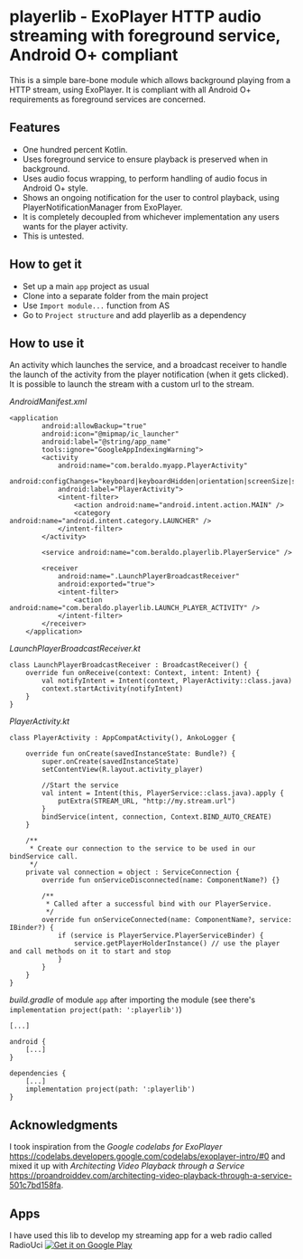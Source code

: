 # playerlib - ExoPlayer HTTP audio streaming with foreground service, Android O+ compliant
This is a simple bare-bone module which allows background playing from a HTTP stream, using ExoPlayer. It is compliant with all Android O+ requirements as foreground services are concerned.

## Features
- One hundred percent Kotlin.
- Uses foreground service to ensure playback is preserved when in background.
- Uses audio focus wrapping, to perform handling of audio focus in Android O+ style.
- Shows an ongoing notification for the user to control playback, using PlayerNotificationManager from ExoPlayer.
- It is completely decoupled from whichever implementation any users wants for the player activity.
- This is untested.

## How to get it
- Set up a main `app` project as usual
- Clone into a separate folder from the main project
- Use `Import module...` function from AS
- Go to `Project structure` and add playerlib as a dependency

## How to use it
An activity which launches the service, and a broadcast receiver to handle the launch of the activity from the player notification (when it gets clicked).
It is possible to launch the stream with a custom url to the stream. 

*AndroidManifest.xml*
```
<application
        android:allowBackup="true"
        android:icon="@mipmap/ic_launcher"
        android:label="@string/app_name"
        tools:ignore="GoogleAppIndexingWarning">
        <activity
            android:name="com.beraldo.myapp.PlayerActivity"
            android:configChanges="keyboard|keyboardHidden|orientation|screenSize|screenLayout|smallestScreenSize|uiMode"
            android:label="PlayerActivity">
            <intent-filter>
                <action android:name="android.intent.action.MAIN" />
                <category android:name="android.intent.category.LAUNCHER" />
            </intent-filter>
        </activity>

        <service android:name="com.beraldo.playerlib.PlayerService" />

        <receiver
            android:name=".LaunchPlayerBroadcastReceiver"
            android:exported="true">
            <intent-filter>
                <action android:name="com.beraldo.playerlib.LAUNCH_PLAYER_ACTIVITY" />
            </intent-filter>
        </receiver>
    </application>
```

*LaunchPlayerBroadcastReceiver.kt*
```
class LaunchPlayerBroadcastReceiver : BroadcastReceiver() {
    override fun onReceive(context: Context, intent: Intent) {
        val notifyIntent = Intent(context, PlayerActivity::class.java)
        context.startActivity(notifyIntent)
    }
}
```

*PlayerActivity.kt*
```
class PlayerActivity : AppCompatActivity(), AnkoLogger {

    override fun onCreate(savedInstanceState: Bundle?) {
        super.onCreate(savedInstanceState)
        setContentView(R.layout.activity_player)

        //Start the service
        val intent = Intent(this, PlayerService::class.java).apply {
            putExtra(STREAM_URL, "http://my.stream.url")
        }
        bindService(intent, connection, Context.BIND_AUTO_CREATE)
    }

    /**
     * Create our connection to the service to be used in our bindService call.
     */
    private val connection = object : ServiceConnection {
        override fun onServiceDisconnected(name: ComponentName?) {}

        /**
         * Called after a successful bind with our PlayerService.
         */
        override fun onServiceConnected(name: ComponentName?, service: IBinder?) {
            if (service is PlayerService.PlayerServiceBinder) {
                service.getPlayerHolderInstance() // use the player and call methods on it to start and stop
            }
        }
    }
}
```

*build.gradle* of module `app` after importing the module (see there's `implementation project(path: ':playerlib')`)
```
[...]

android {
    [...]
}

dependencies {
    [...]
    implementation project(path: ':playerlib')
}

```

## Acknowledgments
I took inspiration from the *Google codelabs for ExoPlayer* https://codelabs.developers.google.com/codelabs/exoplayer-intro/#0 and mixed it up with *Architecting Video Playback through a Service* https://proandroiddev.com/architecting-video-playback-through-a-service-501c7bd158fa.

## Apps
I have used this lib to develop my streaming app for a web radio called RadioUci
<a href='https://play.google.com/store/apps/details?id=com.beraldo.radiouci&pcampaignid=MKT-Other-global-all-co-prtnr-py-PartBadge-Mar2515-1'><img alt='Get it on Google Play' src='https://play.google.com/intl/en_gb/badges/images/generic/en_badge_web_generic.png'/></a>


